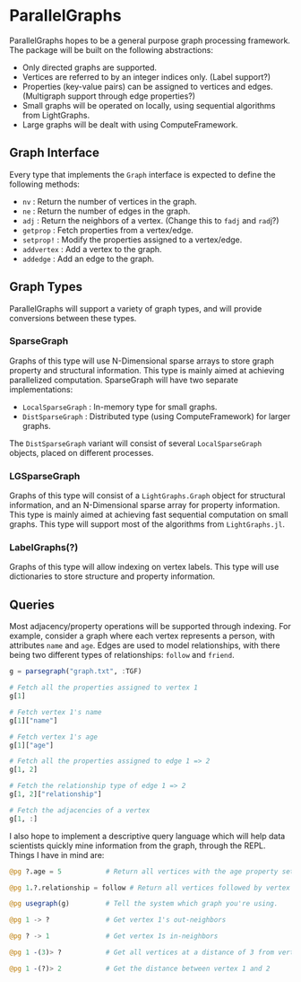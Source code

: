 # ParallelGraphs
ParallelGraphs hopes to be a general purpose graph processing framework. The package will be built on the following abstractions:
- Only directed graphs are supported.
- Vertices are referred to by an integer indices only. (Label support?)
- Properties (key-value pairs) can be assigned to vertices and edges. (Multigraph support through edge properties?)
- Small graphs will be operated on locally, using sequential algorithms from LightGraphs.
- Large graphs will be dealt with using ComputeFramework. 

## Graph Interface
Every type that implements the `Graph` interface is expected to define the following methods:
- `nv` : Return the number of vertices in the graph.
- `ne` : Return the number of edges in the graph.
- `adj` :  Return the neighbors of a vertex. (Change this to `fadj` and `rad`j?)
- `getprop` : Fetch properties from a vertex/edge.
- `setprop!` : Modify the properties assigned to a vertex/edge.
-  `addvertex` : Add a vertex to the graph. 
- `addedge` : Add an edge to the graph.

## Graph Types
ParallelGraphs will support a variety of graph types, and will provide conversions between these types.

### SparseGraph
Graphs of this type will use N-Dimensional sparse arrays to store graph property and structural information. This type is 
mainly aimed at achieving parallelized computation. SparseGraph will have two separate implementations:
- `LocalSparseGraph` : In-memory type for small graphs.
- `DistSparseGraph`  : Distributed type (using ComputeFramework) for larger graphs.

The `DistSparseGraph` variant will consist of several `LocalSparseGraph` objects, placed on different processes.

### LGSparseGraph
Graphs of this type will consist of a `LightGraphs.Graph` object for structural information, and an N-Dimensional sparse
array for property information. This type is mainly aimed at achieving fast sequential computation on small graphs.
This type will support most of the algorithms from `LightGraphs.jl`. 

### LabelGraphs(?)
Graphs of this type will allow indexing on vertex labels. This type will use dictionaries to store structure and property information.

## Queries
Most adjacency/property operations will be supported through indexing. For example, consider a graph where each vertex 
represents a person, with attributes `name` and `age`. Edges are used to model relationships, with there being two different types
of relationships: `follow` and `friend`.
```julia
g = parsegraph("graph.txt", :TGF)

# Fetch all the properties assigned to vertex 1
g[1]

# Fetch vertex 1's name
g[1]["name"]

# Fetch vertex 1's age
g[1]["age"]

# Fetch all the properties assigned to edge 1 => 2
g[1, 2]

# Fetch the relationship type of edge 1 => 2
g[1, 2]["relationship"]

# Fetch the adjacencies of a vertex
g[1, :]
```

I also hope to implement a descriptive query language which will help data scientists quickly mine information from the graph, through the REPL.
Things I have in mind are:

```julia
@pg ?.age = 5           # Return all vertices with the age property set to 5

@pg 1.?.relationship = follow # Return all vertices followed by vertex 1.

@pg usegraph(g)         # Tell the system which graph you're using.

@pg 1 -> ?              # Get vertex 1's out-neighbors

@pg ? -> 1              # Get vertex 1s in-neighbors

@pg 1 -(3)> ?           # Get all vertices at a distance of 3 from vertex 1.

@pg 1 -(?)> 2           # Get the distance between vertex 1 and 2
```